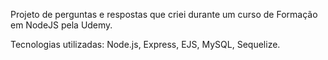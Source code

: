 Projeto de perguntas e respostas que criei durante um curso de Formação em NodeJS pela Udemy.

Tecnologias utilizadas: Node.js, Express, EJS, MySQL, Sequelize.
